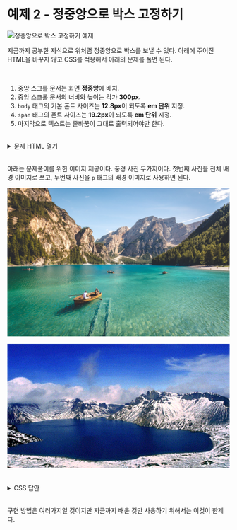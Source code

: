 # 예제 2 - 정중앙으로 박스 고정하기
![정중앙으로 박스 고정하기 예제](https://drive.google.com/uc?export=view&id=1O2koFliBUakvtF7gOkGOWRNbAYr5TEqm)

지금까지 공부한 지식으로 위처럼 정중앙으로 박스를 보낼 수 있다. 아래에 주어진 HTML을 바꾸지 않고 CSS를 적용해서 아래의 문제를 풀면 된다.

<br>

1. 중앙 스크롤 문서는 화면 **정중앙**에 배치.
1. 중앙 스크롤 문서의 너비와 높이는 각가 **300px.**
1. `body` 태그의 기본 폰트 사이즈는 **12.8px**이 되도록 **em 단위** 지정.
1. `span` 태그의 폰트 사이즈는 **19.2px**이 되도록 **em 단위** 지정.
1. 마지막으로 텍스트는 줄바꿈이 그대로 출력되어야만 한다.

<br>

<details>
  <summary>문제 HTML 열기</summary>

```html
<p>
  <span>진달래꽃(김 소 월)</span>




  나 보기가 역겨워

  가실 때에는

  말없이 고이 보내 드리오리다.



  영변에 약산

  진달래꽃,

  아름 따다 가실 길에 뿌리오리다.



  가시는 걸음 걸음

  놓인 그 꽃을

  사뿐히 즈려 밟고 가시옵소서.



  나 보기가 역겨워

  가실 때에는

  죽어도 아니 눈물 흘리오리다.

</p>
```
</details>

<br>

아래는 문제풀이를 위한 이미지 제공이다. 풍경 사진 두가지이다. 첫번째 사진을 전체 배경 이미지로 쓰고, 두번째 사진을 `p` 태그의 배경 이미지로 사용하면 된다.

![문제용 이미지 1](../../image/landscape3.jpg)

![문제용 이미지 2](../../image/landscape2.gif)

<br>

<details>
  <summary>CSS 답안</summary>

```css
* {
  padding: 0;
  margin: 0;
}

body {
  background-image: url(./image/landscape3.jpg);
  background-repeat: no-repeat;
  background-size: cover;
  text-align: center;
  line-height: 100vh;
  font-size: 0.8em;
}

p {
  display: inline-block;
  width: 300px;
  height: 300px;
  background-image: url(./image/landscape1.jpg);
  background-size: 100% 100%;
  line-height: normal;
  white-space: pre-line;
  vertical-align: middle;
  opacity: 0.8;
  overflow: auto;
  color: yellow;
}

span {
  font-size: 1.5em;
  font-weight: 900;
  color: magenta;
}
```
</details>

<br>

구현 방법은 여러가지일 것이지만 지금까지 배운 것만 사용하기 위해서는 이것이 한계다.